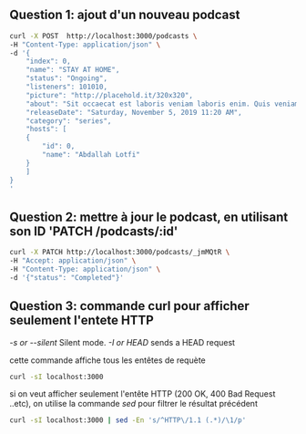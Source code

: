 ## Question 1: ajout d'un nouveau podcast

```bash
curl -X POST  http://localhost:3000/podcasts \
-H "Content-Type: application/json" \
-d '{
    "index": 0,
    "name": "STAY AT HOME",
    "status": "Ongoing",
    "listeners": 101010,
    "picture": "http://placehold.it/320x320",
    "about": "Sit occaecat est laboris veniam laboris enim. Quis veniam ad reprehenderit anim incididunt tempor velit. Adipisicing sunt nulla cillum do deserunt. Enim aliquip consectetur do sit cillum velit magna elit ullamco cillum excepteur deserunt laboris commodo. Sint sint fugiat id anim. Quis laborum ipsum dolor fugiat culpa nostrud do et nisi aliquip velit irure aute.",
    "releaseDate": "Saturday, November 5, 2019 11:20 AM",
    "category": "series",
    "hosts": [
    {
        "id": 0,
        "name": "Abdallah Lotfi"
    }
    ]
}
'
```

## Question 2: mettre à jour le podcast, en utilisant son ID 'PATCH /podcasts/:id'

```bash
curl -X PATCH http://localhost:3000/podcasts/_jmMQtR \
-H "Accept: application/json" \
-H "Content-Type: application/json" \
-d '{"status": "Completed"}'
```

## Question 3: commande curl pour afficher seulement l'entete HTTP

*-s or --silent* Silent mode.
*-I or HEAD* sends a HEAD request 

cette commande affiche tous les entêtes de requète
```bash
curl -sI localhost:3000
```

si on veut afficher seulement l'entête HTTP (200 OK, 400 Bad Request ..etc), on utilise la commande *sed* pour filtrer le résultat précédent
```bash
curl -sI localhost:3000 | sed -En 's/^HTTP\/1.1 (.*)/\1/p'
```